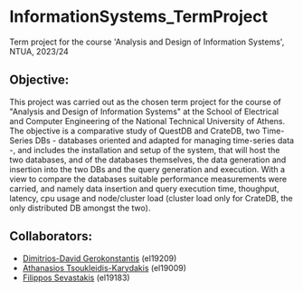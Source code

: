 # InformationSystems_TermProject
Term project for the course 'Analysis and Design of Information Systems', NTUA, 2023/24

## Objective:
This project was carried out as the chosen term project for the course of "Analysis and Design of Information Systems" at the School of Electrical and Computer Engineering of the National Technical University of Athens. The objective is a comparative study of QuestDB and CrateDB, two Time-Series DBs - databases oriented and adapted for managing time-series data -, and includes the installation and setup of the system, that will host the two databases, and of the databases themselves, the data generation and insertion into the two DBs and the query generation and execution. With a view to compare the databases suitable performance measurements were carried, and namely data insertion and query execution time, thoughput, latency, cpu usage and node/cluster load (cluster load only for CrateDB, the only distributed DB amongst the two).

## Collaborators:
- [Dimitrios-David Gerokonstantis](https://github.com/DimitrisDavidGerokonstantis)  (el19209)
- [Athanasios Tsoukleidis-Karydakis](https://github.com/ThanosTsoukleidis-Karidakis)  (el19009)
- [Filippos Sevastakis](https://github.com/FilipposSevastakis) (el19183)

